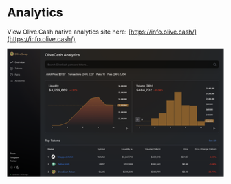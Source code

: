 # Analytics

View Olive.Cash native analytics site here: [https://info.olive.cash/](https://info.olive.cash/)

![](../.gitbook/assets/screenshot-2021-04-11-at-18.32.44.png)

